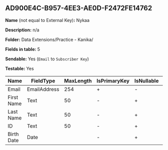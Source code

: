 ## AD900E4C-B957-4EE3-AE0D-F2472FE14762

**Name** (not equal to External Key)**:** Nykaa

**Description:** n/a

**Folder:** Data Extensions/Practice - Kanika/

**Fields in table:** 5

**Sendable:** Yes (`Email` to `Subscriber Key`)

**Testable:** Yes

| Name | FieldType | MaxLength | IsPrimaryKey | IsNullable | DefaultValue |
| --- | --- | --- | --- | --- | --- |
| Email | EmailAddress | 254 | + | - |  |
| First Name | Text | 50 | - | + |  |
| Last Name | Text | 50 | - | + |  |
| ID | Text | 50 | - | + |  |
| Birth Date | Date |  | - | + |  |
